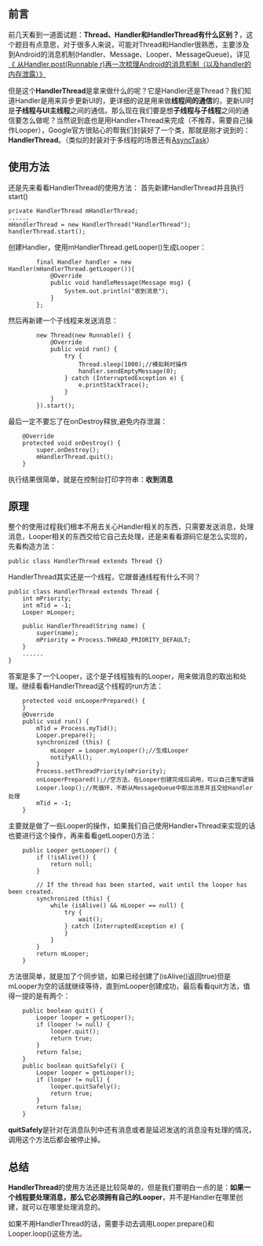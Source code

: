 ## 前言
前几天看到一道面试题：**Thread、Handler和HandlerThread有什么区别？**，这个题目有点意思，对于很多人来说，可能对Thread和Handler很熟悉，主要涉及到Android的消息机制(Handler、Message、Looper、MessageQueue)，详见[《 从Handler.post(Runnable r)再一次梳理Android的消息机制（以及handler的内存泄露）》](http://blog.csdn.net/ly502541243/article/details/52062179)

但是这个**HandlerThread**是拿来做什么的呢？它是Handler还是Thread？我们知道Handler是用来异步更新UI的，更详细的说是用来做**线程间的通信**的，更新UI时是**子线程与UI主线程**之间的通信。那么现在我们要是想**子线程与子线程**之间的通信要怎么做呢？当然说到底也是用Handler+Thread来完成（不推荐，需要自己操作Looper），Google官方很贴心的帮我们封装好了一个类，那就是刚才说到的：**HandlerThread**。（类似的封装对于多线程的场景还有[AsyncTask](http://blog.csdn.net/ly502541243/article/details/52329861)）
## 使用方法
还是先来看看HandlerThread的使用方法：
首先新建HandlerThread并且执行start()

```
private HandlerThread mHandlerThread;
......
mHandlerThread = new HandlerThread("HandlerThread");
handlerThread.start();
```
创建Handler，使用mHandlerThread.getLooper()生成Looper：

```
        final Handler handler = new Handler(mHandlerThread.getLooper()){
            @Override
            public void handleMessage(Message msg) {
                System.out.println("收到消息");
            }
        };
```
然后再新建一个子线程来发送消息：
```
        new Thread(new Runnable() {
            @Override
            public void run() {
                try {
                    Thread.sleep(1000);//模拟耗时操作
                    handler.sendEmptyMessage(0);
                } catch (InterruptedException e) {
                    e.printStackTrace();
                }
            }
        }).start();
```
最后一定不要忘了在onDestroy释放,避免内存泄漏：
```
    @Override
    protected void onDestroy() {
        super.onDestroy();
        mHandlerThread.quit();
    }
```

执行结果很简单，就是在控制台打印字符串：**收到消息**
## 原理
整个的使用过程我们根本不用去关心Handler相关的东西，只需要发送消息，处理消息，Looper相关的东西交给它自己去处理，还是来看看源码它是怎么实现的，先看构造方法：
```
public class HandlerThread extends Thread {}
```
HandlerThread其实还是一个线程，它跟普通线程有什么不同？
```
public class HandlerThread extends Thread {
    int mPriority;
    int mTid = -1;
    Looper mLooper;

    public HandlerThread(String name) {
        super(name);
        mPriority = Process.THREAD_PRIORITY_DEFAULT;
    }
    ......
}
```
答案是多了一个Looper，这个是子线程独有的Looper，用来做消息的取出和处理。继续看看HandlerThread这个线程的run方法：
```
    protected void onLooperPrepared() {
    }
    @Override
    public void run() {
        mTid = Process.myTid();
        Looper.prepare();
        synchronized (this) {
            mLooper = Looper.myLooper();//生成Looper
            notifyAll();
        }
        Process.setThreadPriority(mPriority);
        onLooperPrepared();//空方法，在Looper创建完成后调用，可以自己重写逻辑
        Looper.loop();//死循环，不断从MessageQueue中取出消息并且交给Handler处理
        mTid = -1;
    }
```
主要就是做了一些Looper的操作，如果我们自己使用Handler+Thread来实现的话也要进行这个操作，再来看看getLooper()方法：

```
    public Looper getLooper() {
        if (!isAlive()) {
            return null;
        }
        
        // If the thread has been started, wait until the looper has been created.
        synchronized (this) {
            while (isAlive() && mLooper == null) {
                try {
                    wait();
                } catch (InterruptedException e) {
                }
            }
        }
        return mLooper;
    }
```
方法很简单，就是加了个同步锁，如果已经创建了(isAlive()返回true)但是mLooper为空的话就继续等待，直到mLooper创建成功，最后看看quit方法，值得一提的是有两个：

```
    public boolean quit() {
        Looper looper = getLooper();
        if (looper != null) {
            looper.quit();
            return true;
        }
        return false;
    }
    public boolean quitSafely() {
        Looper looper = getLooper();
        if (looper != null) {
            looper.quitSafely();
            return true;
        }
        return false;
    }
```
**quitSafely**是针对在消息队列中还有消息或者是延迟发送的消息没有处理的情况，调用这个方法后都会被停止掉。
## 总结
**HandlerThread**的使用方法还是比较简单的，但是我们要明白一点的是：**如果一个线程要处理消息，那么它必须拥有自己的Looper**，并不是Handler在哪里创建，就可以在哪里处理消息的。

如果不用HandlerThread的话，需要手动去调用Looper.prepare()和Looper.loop()这些方法。